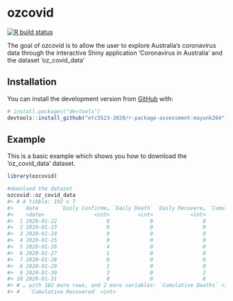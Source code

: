 
<!-- README.md is generated from README.Rmd. Please edit that file -->

# ozcovid

<!-- badges: start -->

[![R build
status](https://github.com/etc5523-2020/r-package-assessment-mayunk264/workflows/R-CMD-check/badge.svg)](https://github.com/etc5523-2020/r-package-assessment-mayunk264/actions)
<!-- badges: end -->

The goal of ozcovid is to allow the user to explore Australia’s
coronavirus data through the interactive Shiny application ‘Coronavirus
in Australia’ and the dataset ‘oz\_covid\_data’

## Installation

You can install the development version from
[GitHub](https://github.com/) with:

``` r
# install.packages("devtools")
devtools::install_github("etc5523-2020/r-package-assessment-mayunk264")
```

## Example

This is a basic example which shows you how to download the
‘oz\_covid\_data’ dataset.

``` r
library(ozcovid)

#download the dataset
ozcovid::oz_covid_data
#> # A tibble: 192 x 7
#>    date       `Daily Confirme… `Daily Death` `Daily Recovere… `Cumulative Con…
#>    <date>                <int>         <int>            <int>            <int>
#>  1 2020-01-22                0             0                0                0
#>  2 2020-01-23                0             0                0                0
#>  3 2020-01-24                0             0                0                0
#>  4 2020-01-25                0             0                0                0
#>  5 2020-01-26                4             0                0                4
#>  6 2020-01-27                1             0                0                5
#>  7 2020-01-28                0             0                0                5
#>  8 2020-01-29                1             0                0                6
#>  9 2020-01-30                3             0                2                9
#> 10 2020-01-31                0             0                0                9
#> # … with 182 more rows, and 2 more variables: `Cumulative Deaths` <int>,
#> #   `Cumulative Recovered` <int>
```
